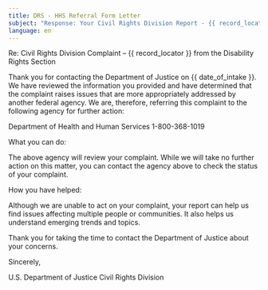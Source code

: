 ```yaml
---
title: DRS - HHS Referral Form Letter
subject: "Response: Your Civil Rights Division Report - {{ record_locator }} from {{ section_name }} Section"
language: en
---
```

Re:		Civil Rights Division Complaint – {{ record_locator }} from the Disability Rights Section

Thank you for contacting the Department of Justice on {{ date_of_intake }}.  We have reviewed the information you provided and have determined that the complaint raises issues that are more appropriately addressed by another federal agency.  We are, therefore, referring this complaint to the following agency for further action:

Department of Health and Human Services
1-800-368-1019

What you can do:

The above agency will review your complaint.  While we will take no further action on this matter, you can contact the agency above to check the status of your complaint.

How you have helped:

Although we are unable to act on your complaint, your report can help us find issues affecting multiple people or communities. It also helps us understand emerging trends and topics.

Thank you for taking the time to contact the Department of Justice about your concerns.  

Sincerely,


U.S. Department of Justice
Civil Rights Division
